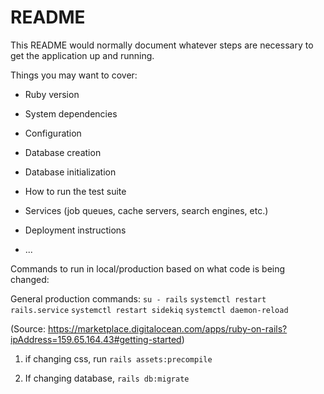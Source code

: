 # README

This README would normally document whatever steps are necessary to get the
application up and running.

Things you may want to cover:

* Ruby version

* System dependencies

* Configuration

* Database creation

* Database initialization

* How to run the test suite

* Services (job queues, cache servers, search engines, etc.)

* Deployment instructions

* ...


Commands to run in local/production based on what code is being changed:

General production commands:
`su - rails`
`systemctl restart rails.service`
`systemctl restart sidekiq`
`systemctl daemon-reload`

(Source: https://marketplace.digitalocean.com/apps/ruby-on-rails?ipAddress=159.65.164.43#getting-started)

1. if changing css, run `rails assets:precompile`

2. If changing database, `rails db:migrate`